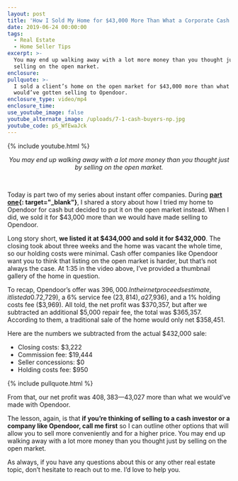 ```yaml
---
layout: post
title: 'How I Sold My Home for $43,000 More Than What a Corporate Cash Buyer Could’ve'
date: 2019-06-24 00:00:00
tags:
  - Real Estate
  - Home Seller Tips
excerpt: >-
  You may end up walking away with a lot more money than you thought just by
  selling on the open market.
enclosure:
pullquote: >-
  I sold a client’s home on the open market for $43,000 more than what they
  would’ve gotten selling to Opendoor.
enclosure_type: video/mp4
enclosure_time:
use_youtube_image: false
youtube_alternate_image: /uploads/7-1-cash-buyers-np.jpg
youtube_code: pS_WfEwaJck
---
```


{% include youtube.html %}

<center><em>You may end up walking away with a lot more money than you thought just by selling on the open market.</em></center>

&nbsp;

Today is part two of my series about instant offer companies. During **[part one](https://homes-lifestyles.com/what-really-happens-when-you-work-with-an-instant-offer-company.html){: target="_blank"}**, I shared a story about how I tried my home to Opendoor for cash but decided to put it on the open market instead. When I did, we sold it for $43,000 more than we would have made selling to Opendoor.

Long story short, **we listed it at $434,000 and sold it for $432,000**. The closing took about three weeks and the home was vacant the whole time, so our holding costs were minimal. Cash offer companies like Opendoor want you to think that listing on the open market is harder, but that’s not always the case. At 1:35 in the video above, I’ve provided a thumbnail gallery of the home in question.

To recap, Opendoor’s offer was $396,000. In their net proceeds estimate, it listed a 0.7% closing costs fee ($2,729), a 6% service fee ($23,814), a 2% seller concessions fee ($7,936), and a 1% holding costs fee ($3,969). All told, the net profit was $370,357, but after we subtracted an additional $5,000 repair fee, the total was $365,357. According to them, a traditional sale of the home would only net $358,451.

Here are the numbers we subtracted from the actual $432,000 sale:

* Closing costs: $3,222
* Commission fee: $19,444
* Seller concessions: $0
* Holding costs fee: $950

{% include pullquote.html %}

From that, our net profit was $408,383—$43,027 more than what we would’ve made with Opendoor.

The lesson, again, is that **if you’re thinking of selling to a cash investor or a company like Opendoor, call me first** so I can outline other options that will allow you to sell more conveniently and for a higher price. You may end up walking away with a lot more money than you thought just by selling on the open market.

As always, if you have any questions about this or any other real estate topic, don’t hesitate to reach out to me. I’d love to help you.